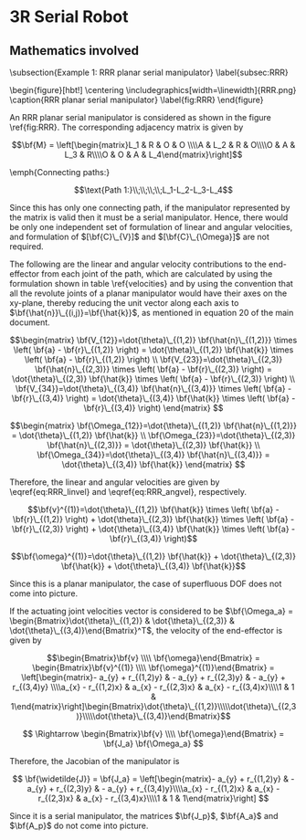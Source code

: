 # 3R Serial Robot

## Mathematics involved

\subsection{Example 1: RRR planar serial manipulator}
\label{subsec:RRR}

\begin{figure}[hbt!]
  \centering
  \includegraphics[width=\linewidth]{RRR.png}
  \caption{RRR planar serial manipulator}
  \label{fig:RRR}
\end{figure}

An RRR planar serial manipulator is considered as shown in the figure \ref{fig:RRR}. The corresponding adjacency matrix is given by

$$\bf{M} = \left[\begin{matrix}L_1 & R & O & O \\\\A & L_2 & R & O\\\\O & A & L_3 & R\\\\O & O & A & L_4\end{matrix}\right]$$

\emph{Connecting paths:}

$$\text{Path 1:}\\;\\;\\;\\;L_1-L_2-L_3-L_4$$

Since this has only one connecting path, if the manipulator represented by the matrix is valid then it must be a serial manipulator. Hence, there would be only one independent set of formulation of linear and angular velocities, and formulation of $[\bf{C}\_{V}]$ and $[\bf{C}\_{\Omega}]$ are not required.

The following are the linear and angular velocity contributions to the end-effector from each joint of the path, which are calculated by using the formulation shown in table \ref{velocities} and by using the convention that all the revolute joints of a planar manipulator would have their axes on the xy-plane, thereby reducing the unit vector along each axis to $\bf{\hat{n}}\_{(i,j)}=\bf{\hat{k}}$, as mentioned in equation 20 of the main document.

$$\begin{matrix}
  \bf{V_{12}}=\dot{\theta}\_{(1,2)} \bf{\hat{n}\_{(1,2)}} \times \left( \bf{a} - \bf{r}\_{(1,2)} \right) = \dot{\theta}\_{(1,2)} \bf{\hat{k}} \times \left( \bf{a} - \bf{r}\_{(1,2)} \right) \\
  \bf{V_{23}}=\dot{\theta}\_{(2,3)} \bf{\hat{n}\_{(2,3)}} \times \left( \bf{a} - \bf{r}\_{(2,3)} \right) = \dot{\theta}\_{(2,3)} \bf{\hat{k}} \times \left( \bf{a} - \bf{r}\_{(2,3)} \right) \\
  \bf{V_{34}}=\dot{\theta}\_{(3,4)} \bf{\hat{n}\_{(3,4)}} \times \left( \bf{a} - \bf{r}\_{(3,4)} \right) = \dot{\theta}\_{(3,4)} \bf{\hat{k}} \times \left( \bf{a} - \bf{r}\_{(3,4)} \right)
\end{matrix}
$$

$$\begin{matrix}
  \bf{\Omega_{12}}=\dot{\theta}\_{(1,2)} \bf{\hat{n}\_{(1,2)}} = \dot{\theta}\_{(1,2)} \bf{\hat{k}} \\
  \bf{\Omega_{23}}=\dot{\theta}\_{(2,3)} \bf{\hat{n}\_{(2,3)}} = \dot{\theta}\_{(2,3)} \bf{\hat{k}} \\
  \bf{\Omega_{34}}=\dot{\theta}\_{(3,4)} \bf{\hat{n}\_{(3,4)}} = \dot{\theta}\_{(3,4)} \bf{\hat{k}}
\end{matrix}
$$

Therefore, the linear and angular velocities are given by \eqref{eq:RRR_linvel} and \eqref{eq:RRR_angvel}, respectively.


$$\bf{v}^{(1)}=\dot{\theta}\_{(1,2)} \bf{\hat{k}} \times \left( \bf{a} - \bf{r}\_{(1,2)} \right) + \dot{\theta}\_{(2,3)} \bf{\hat{k}} \times \left( \bf{a} - \bf{r}\_{(2,3)} \right) + \dot{\theta}\_{(3,4)} \bf{\hat{k}} \times \left( \bf{a} - \bf{r}\_{(3,4)} \right)$$


$$\bf{\omega}^{(1)}=\dot{\theta}\_{(1,2)} \bf{\hat{k}} + \dot{\theta}\_{(2,3)} \bf{\hat{k}} + \dot{\theta}\_{(3,4)} \bf{\hat{k}}$$

Since this is a planar manipulator, the case of superfluous DOF does not come into picture.

If the actuating joint velocities vector is considered to be $\bf{\Omega_a} = \begin{Bmatrix}\dot{\theta}\_{(1,2)} & \dot{\theta}\_{(2,3)} & \dot{\theta}\_{(3,4)}\end{Bmatrix}^T$, the velocity of the end-effector is given by

$$\begin{Bmatrix}\bf{v} \\\\ \bf{\omega}\end{Bmatrix} = \begin{Bmatrix}\bf{v}^{(1)} \\\\ \bf{\omega}^{(1)}\end{Bmatrix} = \left[\begin{matrix}- a_{y} + r_{(1,2)y} & - a_{y} + r_{(2,3)y} & - a_{y} + r_{(3,4)y} \\\\a_{x} - r_{(1,2)x} & a_{x} - r_{(2,3)x} & a_{x} - r_{(3,4)x}\\\\1 & 1 & 1\end{matrix}\right]\begin{Bmatrix}\dot{\theta}\_{(1,2)}\\\\\dot{\theta}\_{(2,3)}\\\\\dot{\theta}\_{(3,4)}\end{Bmatrix}$$

$$
\Rightarrow \begin{Bmatrix}\bf{v} \\\\ \bf{\omega}\end{Bmatrix} = \bf{J_a} \bf{\Omega_a}
$$

Therefore, the Jacobian of the manipulator is

$$
\bf{\widetilde{J}} = \bf{J_a} = \left[\begin{matrix}- a_{y} + r_{(1,2)y} & - a_{y} + r_{(2,3)y} & - a_{y} + r_{(3,4)y}\\\\a_{x} - r_{(1,2)x} & a_{x} - r_{(2,3)x} & a_{x} - r_{(3,4)x}\\\\1 & 1 & 1\end{matrix}\right]
$$

Since it is a serial manipulator, the matrices $\bf{J_p}$, $\bf{A_a}$ and $\bf{A_p}$ do not come into picture.

